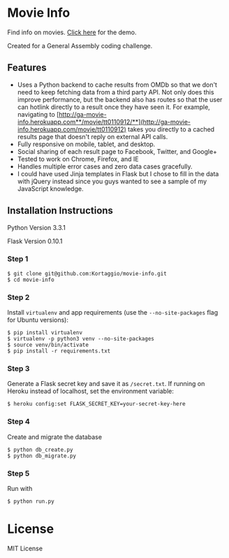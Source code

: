 # Movie Info
Find info on movies. [Click here](http://ga-movie-info.herokuapp.com/) for the demo.

Created for a General Assembly coding challenge.

## Features
- Uses a Python backend to cache results from OMDb so that we don't need to keep fetching data from a third party API. Not only does this improve performance, but the backend also has routes so that the user can hotlink directly to a result once they have seen it. For example, navigating to [http://ga-movie-info.herokuapp.com**/movie/tt0110912/**](http://ga-movie-info.herokuapp.com/movie/tt0110912) takes you directly to a cached results page that doesn't reply on external API calls.
- Fully responsive on mobile, tablet, and desktop.
- Social sharing of each result page to Facebook, Twitter, and Google+
- Tested to work on Chrome, Firefox, and IE
- Handles multiple error cases and zero data cases gracefully.
- I could have used Jinja templates in Flask but I chose to fill in the data with jQuery instead since you guys wanted to see a sample of my JavaScript knowledge.

## Installation Instructions

Python Version 3.3.1

Flask Version 0.10.1

### Step 1

	$ git clone git@github.com:Kortaggio/movie-info.git
	$ cd movie-info

### Step 2

Install `virtualenv` and app requirements (use the `--no-site-packages` flag for Ubuntu versions):

	$ pip install virtualenv
	$ virtualenv -p python3 venv --no-site-packages
	$ source venv/bin/activate
	$ pip install -r requirements.txt

### Step 3

Generate a Flask secret key and save it as `/secret.txt`. If running on Heroku instead of localhost, set the environment variable:

	$ heroku config:set FLASK_SECRET_KEY=your-secret-key-here

### Step 4

Create and migrate the database

	$ python db_create.py
	$ python db_migrate.py

### Step 5

Run with

	$ python run.py

# License

MIT License
